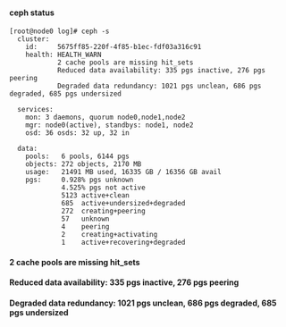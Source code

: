 ####  ceph status
```
[root@node0 log]# ceph -s
  cluster:
    id:     5675ff85-220f-4f85-b1ec-fdf03a316c91
    health: HEALTH_WARN
            2 cache pools are missing hit_sets
            Reduced data availability: 335 pgs inactive, 276 pgs peering
            Degraded data redundancy: 1021 pgs unclean, 686 pgs degraded, 685 pgs undersized

  services:
    mon: 3 daemons, quorum node0,node1,node2
    mgr: node0(active), standbys: node1, node2
    osd: 36 osds: 32 up, 32 in

  data:
    pools:   6 pools, 6144 pgs
    objects: 272 objects, 2170 MB
    usage:   21491 MB used, 16335 GB / 16356 GB avail
    pgs:     0.928% pgs unknown
             4.525% pgs not active
             5123 active+clean
             685  active+undersized+degraded
             272  creating+peering
             57   unknown
             4    peering
             2    creating+activating
             1    active+recovering+degraded
```

#### 2 cache pools are missing hit_sets

#### Reduced data availability: 335 pgs inactive, 276 pgs peering

#### Degraded data redundancy: 1021 pgs unclean, 686 pgs degraded, 685 pgs undersized

